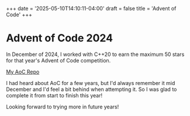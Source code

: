+++
date = '2025-05-10T14:10:11-04:00'
draft = false
title = 'Advent of Code'
+++


# Advent of Code 2024

In December of 2024, I worked with C++20 to earn the maximum 50 stars for that year's Advent of Code competition. 

[My AoC Repo](https://github.com/seanwilliamcarroll/aoc)

I had heard about AoC for a few years, but I'd always remember it mid December and I'd feel a bit behind when attempting it. So I was glad to complete it from start to finish this year!


Looking forward to trying more in future years!

